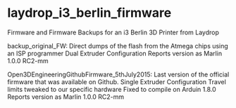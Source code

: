 # laydrop_i3_berlin_firmware
Firmware and Firmware Backups for an i3 Berlin 3D Printer from Laydrop

backup_original_FW:
Direct dumps of the flash from the Atmega chips using an ISP programmer
Dual Extruder Configuration
Reports version as Marlin 1.0.0 RC2-mm

Open3DEngineeringGithubFirmware_5thJuly2015:
Last version of the official firmware that was available on Github.
Single Extruder Configuration
Travel limits tweaked to our specific hardware
Fixed to compile on Arduin 1.8.0
Reports version as Marlin 1.0.0 RC2-mm
